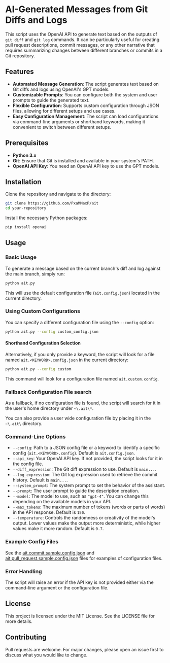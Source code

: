 # AI-Generated Messages from Git Diffs and Logs

This script uses the OpenAI API to generate text based on the outputs of `git diff` and `git log` commands. It can be particularly useful for creating pull request descriptions, commit messages, or any other narrative that requires summarizing changes between different branches or commits in a Git repository.

## Features

- **Automated Message Generation**: The script generates text based on Git diffs and logs using OpenAI's GPT models.
- **Customizable Prompts**: You can configure both the system and user prompts to guide the generated text.
- **Flexible Configuration**: Supports custom configuration through JSON files, allowing for different setups and use cases.
- **Easy Configuration Management**: The script can load configurations via command-line arguments or shorthand keywords, making it convenient to switch between different setups.

## Prerequisites

- **Python 3.x**
- **Git**: Ensure that Git is installed and available in your system's PATH.
- **OpenAI API Key**: You need an OpenAI API key to use the GPT models.

## Installation

Clone the repository and navigate to the directory:

```bash
git clone https://github.com/PxaMMaxP/ait
cd your-repository
```

Install the necessary Python packages:

```bash
pip install openai
```

## Usage

### Basic Usage

To generate a message based on the current branch's diff and log against the main branch, simply run:

```bash
python ait.py
```

This will use the default configuration file (`ait.config.json`) located in the current directory.

### Using Custom Configurations

You can specify a different configuration file using the `--config` option:

```bash
python ait.py --config custom_config.json
```

#### Shorthand Configuration Selection

Alternatively, if you only provide a keyword, the script will look for a file named `ait.<KEYWORD>.config.json` in the current directory:

```bash
python ait.py --config custom
```

This command will look for a configuration file named `ait.custom.config`.

### Fallback Configuration File search

As a fallback, if no configuration file is found, the script will search for it in the user's home directory under `~\.ait\*`.

You can also provide a user wide configuration file by placing it in the `~\.ait\` directory.

### Command-Line Options

- `--config`: Path to a JSON config file or a keyword to identify a specific config (`ait.<KEYWORD>.config`). Default is `ait.config.json`.
- `--api_key`: Your OpenAI API key. If not provided, the script looks for it in the config file.
- `--diff_expression`: The Git diff expression to use. Default is `main...`.
- `--log_expression`: The Git log expression used to retrieve the commit history. Default is `main...`.
- `--system_prompt`: The system prompt to set the behavior of the assistant.
- `--prompt`: The user prompt to guide the description creation.
- `--model`: The model to use, such as `"gpt-4"`. You can change this depending on the available models in your API.
- `--max_tokens`: The maximum number of tokens (words or parts of words) in the API response. Default is `150`.
- `--temperature`: Controls the randomness or creativity of the model's output. Lower values make the output more deterministic, while higher values make it more random. Default is `0.7`.

### Example Config Files

See the [ait.commit.sample.config.json](ait.commit.sample.config.json) and [ait.pull_request.sample.config.json](ait.pull_request.sample.config.json) files for examples of configuration files.

### Error Handling

The script will raise an error if the API key is not provided either via the command-line argument or the configuration file.

## License

This project is licensed under the MIT License. See the LICENSE file for more details.

## Contributing

Pull requests are welcome. For major changes, please open an issue first to discuss what you would like to change.
